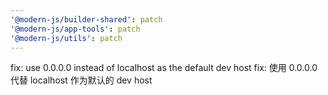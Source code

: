 ```yaml
---
'@modern-js/builder-shared': patch
'@modern-js/app-tools': patch
'@modern-js/utils': patch
---
```


fix: use 0.0.0.0 instead of localhost as the default dev host
fix: 使用 0.0.0.0 代替 localhost 作为默认的 dev host
